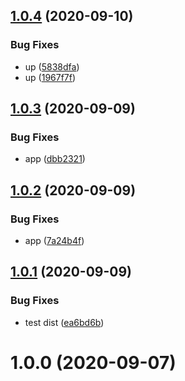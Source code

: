 ## [1.0.4](https://github.com/askuzminov/actions-test/compare/v1.0.3...v1.0.4) (2020-09-10)


### Bug Fixes

* up ([5838dfa](https://github.com/askuzminov/actions-test/commit/5838dfac167100b496f63f243d8a7f246ed5bc7b))
* up ([1967f7f](https://github.com/askuzminov/actions-test/commit/1967f7f746e6caa98ba154a6bad6e6787387c99c))

## [1.0.3](https://github.com/askuzminov/actions-test/compare/v1.0.2...v1.0.3) (2020-09-09)


### Bug Fixes

* app ([dbb2321](https://github.com/askuzminov/actions-test/commit/dbb23219ac7039ca56b4fdaf640672dcfe34ccc6))

## [1.0.2](https://github.com/askuzminov/actions-test/compare/v1.0.1...v1.0.2) (2020-09-09)


### Bug Fixes

* app ([7a24b4f](https://github.com/askuzminov/actions-test/commit/7a24b4f155ee2386f8d4614b8f580b46e2daec9b))

## [1.0.1](https://github.com/askuzminov/actions-test/compare/v1.0.0...v1.0.1) (2020-09-09)


### Bug Fixes

* test dist ([ea6bd6b](https://github.com/askuzminov/actions-test/commit/ea6bd6b7751a5dd57e101134acdcb8d42dc0983f))

# 1.0.0 (2020-09-07)
